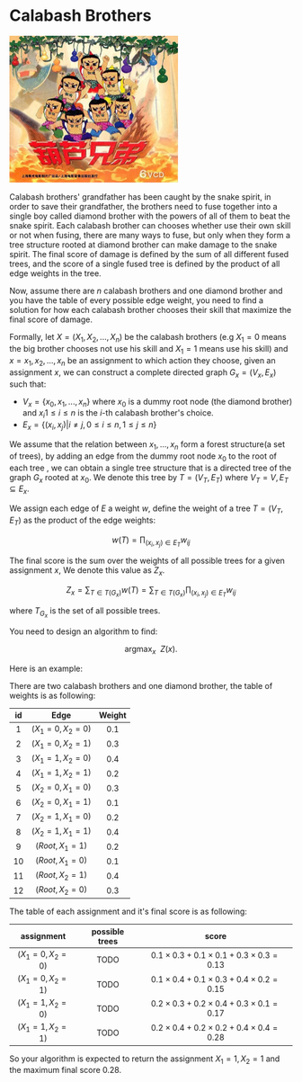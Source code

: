 # Calabash Brothers

<img src="calabash.jpg" width=300>

Calabash brothers' grandfather has been caught by the snake spirit, in order to save their grandfather, the brothers need to fuse together into a single boy called diamond brother with the powers of all of them to beat the snake spirit. Each calabash brother can chooses whether use their own skill or not when fusing, there are many ways to fuse, but only when they form a tree structure rooted at diamond brother can make damage to the snake spirit. The final score of damage is defined by the sum of all different fused trees, and the score of a single fused tree is defined by the product of all edge weights in the tree.

Now, assume there are $n$ calabash brothers and one diamond brother and you have the table of every possible edge weight, you need to find a solution for how each calabash brother chooses their skill that maximize the final score of damage.

Formally, let $X = (X_{1}, X_{2},..., X_{n})$ be the calabash brothers (e.g $X_{1}=0$ means the big brother chooses not use his skill and $X_{1}=1$ means use his skill) and $x = {x_{1},x_{2},...,x_{n}}$ be an assignment to which action they choose, given an assignment $x$, we can construct a complete directed graph $G_{x}=(V_{x}, E_{x})$ such that:

- $V_{x}=\{x_{0}, x_{1},...,x_{n}\}$ where $x_{0}$ is a dummy root node (the diamond brother) and $x_{i} 1\leq i \leq n$ is the $i$-th calabash brother's choice.
- $E_{x}=\{(x_{i}, x_{j})| i \neq j, 0\leq i \leq n, 1\leq j \leq n\}$

We assume that the relation between $x_{1},...,x_{n}$ form a forest structure(a set of trees), by adding an edge from the dummy root node $x_{0}$ to the root of each tree , we can obtain a single tree structure that is a directed tree of the graph $G_{x}$ rooted at $x_{0}$. We denote this tree by $T=(V_{T}, E_{T})$ where $V_{T} = V, E_{T} \subseteq E_{x}$.

We assign each edge of $E$ a weight $w$, define the weight of a tree $T=(V_{T}, E_{T})$ as the product of the edge weights:

$$w(T) = \prod_{(x_{i}, x_{j})\in E_{T}} w_{ij}$$

The final score is the sum over the weights of all possible trees for a given assignment $x$, We denote this value as $Z_{x}$.

$$Z_{x}= \sum_{T \in T(G_{x})}w(T) =\sum_{T \in T(G_{x})} \prod_{(x_{i}, x_{j})\in E_{T}} w_{ij}$$

where $T_{G_{x}}$ is the set of all possible trees.

You need to design an algorithm to find:

$$\mathop{\arg\max}_{x} \ \ Z(x).$$

Here is an example:

There are two calabash brothers and one diamond brother, the table of weights is as following:

|  id  |    Edge     | Weight |
|:----:|:-----------:|:------:|
| 1 | $(X_{1} = 0, X_{2} = 0)$ | 0.1 |
| 2 | $(X_{1} = 0, X_{2} = 1)$ | 0.3 |
| 3 | $(X_{1} = 1, X_{2} = 0)$ | 0.4 |
| 4 | $(X_{1} = 1, X_{2} = 1)$ | 0.2 |
| 5 | $(X_{2} = 0, X_{1} = 0)$ | 0.3 |
| 6 | $(X_{2} = 0, X_{1} = 1)$ | 0.1 |
| 7 | $(X_{2} = 1, X_{1} = 0)$ | 0.2 |
| 8 | $(X_{2} = 1, X_{1} = 1)$ | 0.4 |
| 9 | $(Root, X_{1} = 1)$ | 0.2 |
| 10 | $(Root, X_{1} = 0)$ | 0.1 |
| 11 | $(Root, X_{2} = 1)$ | 0.4 |
| 12 | $(Root, X_{2} = 0)$ | 0.3 |

The table of each assignment and it's final score is as following:

| assignment | possible trees | score |
|:----------:|:--------------:|:-----:|
| $(X_{1} = 0, X_{2} = 0)$ | TODO | $0.1 \times 0.3 + 0.1 \times 0.1 + 0.3 \times 0.3 = 0.13$ |
| $(X_{1} = 0, X_{2} = 1)$ | TODO | $0.1 \times 0.4 + 0.1 \times 0.3 + 0.4 \times 0.2 = 0.15$ |
| $(X_{1} = 1, X_{2} = 0)$ | TODO | $0.2 \times 0.3 + 0.2 \times 0.4 + 0.3 \times 0.1 = 0.17$ |
| $(X_{1} = 1, X_{2} = 1)$ | TODO | $0.2 \times 0.4 + 0.2 \times 0.2 + 0.4 \times 0.4 = 0.28$ |

So your algorithm is expected to return the assignment $X_{1} = 1, X_{2} = 1$ and the maximum final score 0.28.
